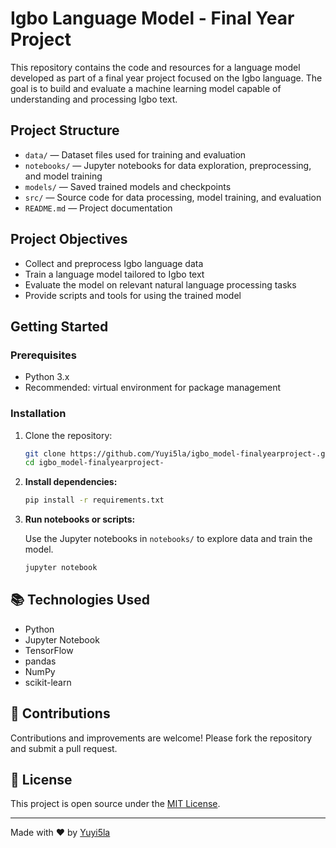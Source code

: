 # Igbo Language Model - Final Year Project

This repository contains the code and resources for a language model developed as part of a final year project focused on the Igbo language. The goal is to build and evaluate a machine learning model capable of understanding and processing Igbo text.

## Project Structure

- `data/` — Dataset files used for training and evaluation
- `notebooks/` — Jupyter notebooks for data exploration, preprocessing, and model training
- `models/` — Saved trained models and checkpoints
- `src/` — Source code for data processing, model training, and evaluation
- `README.md` — Project documentation

## Project Objectives

- Collect and preprocess Igbo language data
- Train a language model tailored to Igbo text
- Evaluate the model on relevant natural language processing tasks
- Provide scripts and tools for using the trained model

## Getting Started

### Prerequisites

- Python 3.x
- Recommended: virtual environment for package management

### Installation

1. Clone the repository:

   ```bash
   git clone https://github.com/Yuyi5la/igbo_model-finalyearproject-.git
   cd igbo_model-finalyearproject-


2. **Install dependencies:**

   ```bash
   pip install -r requirements.txt
   ```

3. **Run notebooks or scripts:**

   Use the Jupyter notebooks in `notebooks/` to explore data and train the model.

   ```bash
   jupyter notebook
   ```

## 📚 Technologies Used

* Python
* Jupyter Notebook
* TensorFlow 
* pandas
* NumPy
* scikit-learn



## 🤝 Contributions

Contributions and improvements are welcome! Please fork the repository and submit a pull request.

## 📄 License

This project is open source under the [MIT License](LICENSE).

---

Made with ❤️ by [Yuyi5la](https://github.com/Yuyi5la)

